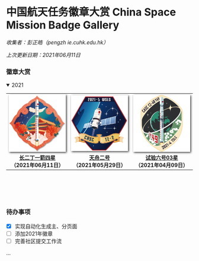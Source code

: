 
# 中国航天任务徽章大赏  China Space Mission Badge Gallery

*收集者：彭正皓（pengzh ie.cuhk.edu.hk）*

*上次更新日期：2021年06月11日*


### 徽章大赏



<details open> 
<summary>2021</summary> 
<table border="0" width=1000px align="center" style="margin-bottom: 100px;">
<tr><td align="center" width=240px><img align="center" width=240px style=" box-shadow:2px 2px 5px #333333;" src="gallery/2021/20210611/20210611.jpg" /></td><td align="center" width=240px><img align="center" width=240px style=" box-shadow:2px 2px 5px #333333;" src="gallery/2021/20210529/20210529.jpeg" /></td><td align="center" width=240px><img align="center" width=240px style=" box-shadow:2px 2px 5px #333333;" src="gallery/2021/20210409/20210409.png" /></td></tr><tr><td align="center"><b><a href="gallery/2021/20210611">长二丁一箭四星</a><br>（2021年06月11日）</b></td><td align="center"><b><a href="gallery/2021/20210529">天舟二号</a><br>（2021年05月29日）</b></td><td align="center"><b><a href="gallery/2021/20210409">试验六号03星</a><br>（2021年04月09日）</b></td></tr><tr></tr><tr></tr>
</table>
</details>




### 待办事项

* [x] 实现自动化生成主、分页面
* [ ] 添加2021年徽章
* [ ] 完善社区提交工作流

...


